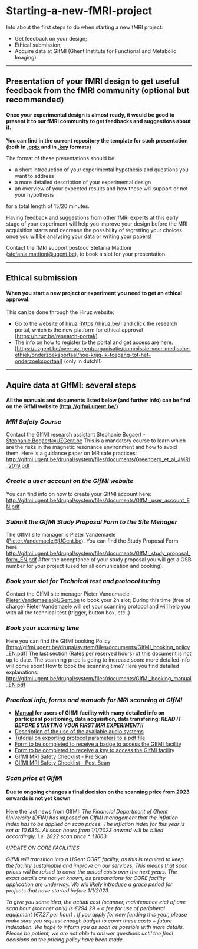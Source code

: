 # Starting-a-new-fMRI-project
Info about the first steps to do when starting a new fMRI project: 
- Get feedback on your design;
- Ethical submission;
- Acquire data at GIfMI (Ghent Institute for Functional and Metabolic Imaging).

---
## Presentation of your fMRI design to get useful feedback from the fMRI community (optional but recommended)

#### Once your experimental design is almost ready, it would be good to present it to our fMRI community to get feedbacks and suggestions about it. 
 

**You can find in the current repository the template for such presentation (both in [.pptx](https://github.com/fMRI-ugent/starting-a-new-fMRI-project/blob/main/Template_fMRInewDesign.pptx) and in [.key](https://github.com/fMRI-ugent/starting-a-new-fMRI-project/blob/main/Template_fMRInewDesign.key) formats)**


The format of these presentations should be:
- a short introduction of your experimental hypothesis and questions you want to address
- a more detailed description of your experimental design
- an overview of your expected results and how these will support or not your hypothesis

for a total length of 15/20 minutes.

Having feedback and suggestions from other fMRI experts at this early stage of your experiment will help you improve your design before the MRI acquisition starts and decrease the possibility of regretting your choices once you will be analysing your data or writing your papers! 
 
Contact the fMRI support postdoc Stefania Mattioni (stefania.mattioni@ugent.be), to book a slot for your presentation. 
 

---
## Ethical submission
#### When you start a new project or experiment you need to get an ethical approval.

This can be done through the Hiruz website:
- Go to the website of hiruz [https://hiruz.be/] and click the research portal, which is the new platform for ethical approval [https://hiruz.be/research-portal/].
- The info on how to register to the portal and get access are here: [https://uzgent.be/over-uz-gent/organisatie/commissie-voor-medische-ethiek/onderzoeksportaal/hoe-krijg-ik-toegang-tot-het-onderzoeksportaal] (only in dutch!!)


---
## Aquire data at GIfMI: several steps
#### All the manuals and documents listed below (and further info) can be find on the GIfMI website (http://gifmi.ugent.be/)

###  *MRI Safety Course*
Contact the GIfMI research assistant Stephanie Bogaert - Stephanie.Bogaert@UZGent.be
This is a mandatory course to learn which are the risks in the magnetic resonance environment and how to avoid them.
Here is a guidance paper on MR safe practices: http://gifmi.ugent.be/drupal/system/files/documents/Greenberg_et_al_JMRI_2019.pdf

### *Create  a user account on the GIfMI website* 
You can find info on how to create your GIfMI account here: http://gifmi.ugent.be/drupal/system/files/documents/GIfMI_user_account_EN.pdf

### *Submit the GIfMI Study Proposal Form to the Site Menager*
The GIfMI site manager is Pieter Vandemaele (Pieter.Vandemaele@UGent.be).
You can find the Study Proposal Form here: http://gifmi.ugent.be/drupal/system/files/documents/GIfMI_study_proposal_form_EN.pdf
After the acceptance of your study proposal you will get a GSB number for your project (used for all comunication and booking). 

### *Book your slot for Technical test and protocol tuning* 
Contact the GIfMI site menager Pieter Vandemaele - Pieter.Vandemaele@UGent.be to book your 2h slot;
During this time (free of charge) Pieter Vandemaele will set your scanning protocol and will help you with all the technical test (trigger, button box, etc..)  

### *Book your scanning time* 
Here you can find the GIfMI booking Policy [http://gifmi.ugent.be/drupal/system/files/documents/GIfMI_booking_policy_EN.pdf]
The last section (Rates per reserved hours) of this document is not up to date. The scanning price is going to increase soon: more detailed info will come soon!
How to book the scanning time? Here you find detailed explanations: http://gifmi.ugent.be/drupal/system/files/documents/GIfMI_booking_manual_EN.pdf

### *Practical info, forms and manuals for MRI scanning at GIfMI*


- __[Manual](http://gifmi.ugent.be/drupal/system/files/documents/GIfMI_MRI%20user%20manual_BASIC_SiemensPrisma_EN.pdf) for users of GIfMI facility with many detailed info on participant positioning, data acquisition, data transfering: *READ IT BEFORE STARTING YOUR FIRST MRI EXPERIMENT!!*__
- [Description of the use of the available audio systems](http://gifmi.ugent.be/drupal/system/files/documents/GIfMI_audio_systems_EN.pdf)
- [Tutorial on exporting protocol parameters to a pdf file](http://gifmi.ugent.be/drupal/system/files/documents/GIfMI_printing_protocols_EN.pdf)
- [Form to be completed to receive a badge to access the GIfMI facility](http://gifmi.ugent.be/drupal/system/files/documents/GIfMI_badge_application_form_EN.pdf)
- [Form to be completed to receive a key to access the GIfMI facility](http://gifmi.ugent.be/drupal/system/files/documents/GIfMI_key_application_form_EN.pdf)
- [GIfMI MRI Safety Checklist - Pre Scan](http://gifmi.ugent.be/drupal/system/files/documents/GIfMI_3T_pre_checklist_researchers_EN.pdf)
- [GIfMI MRI Safety Checklist - Post Scan](http://gifmi.ugent.be/drupal/system/files/documents/GIfMI_3T_pre_checklist_EN.pdf)

### *Scan price at GIfMI* 
#### Due to ongoing changes a final decision on the scanning price from 2023 onwards is not yet known

Here the last news from GIfMI:
*The Financial Department of Ghent University (DFIN) has imposed on GIfMI management that the inflation index has to be applied on scan prices. The inflation index for this year is set at 10.63%. All scan hours from 1/1/2023 onward will be billed accordingly, i.e. 2022 scan price * 1.1063.*
 
*UPDATE ON CORE FACILITIES*
 
*GIfMI will transition into a UGent CORE facility, as this is required to keep the facility sustainable and improve on our services. This means that scan prices will be raised to cover the actual costs over the next years. The exact details are not yet known, as preparations for CORE facility application are underway. We will likely introduce a grace period for projects that have started before 1/1/2023.*
 
*To give you some idea, the actual cost (scanner, maintenance etc) of one scan hour (scanner only) is €294.29 + a fee for use of peripheral equipment (€7.27 per hour) . If you apply for new funding this year, please make sure you request enough budget to cover these costs + future indexation. We hope to inform you as soon as possible with more details. Please be patient, we are not able to answer questions until the final decisions on the pricing policy have been made.*




